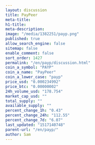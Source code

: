 ```yaml
---
layout: discussion
title: PayPeer
meta-title: 
h1-title: 
meta-description: 
image: "/media/1382251/payp.png"
published: true
allow_search_engine: false
sitemap: false
enable_comment: false
sort_order: 1427
permalink: "/en/payp/discussion.html"
coin_a_symbol: "PAYP"
coin_a_name: "PayPeer"
coin_a_lower_case: "payp"
price_usd: "0.000234992"
price_btc: "0.00000002"
24h_volume_usd: "178.754"
market_cap_usd: ""
total_supply: ""
available_supply: ""
percent_change_1h: "0.43"
percent_change_24h: "112.55"
percent_change_7d: "6.07"
last_updated: "1517140748"
parent-url: "/en/payp/"
author: Sam
---
```


